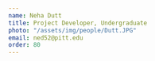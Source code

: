 ```yaml
---
name: Neha Dutt
title: Project Developer, Undergraduate
photo: "/assets/img/people/Dutt.JPG" 
email: ned52@pitt.edu
order: 80
---
```

